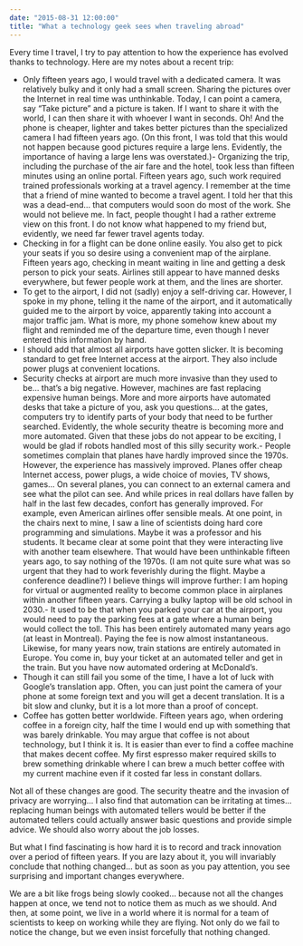 ```yaml
---
date: "2015-08-31 12:00:00"
title: "What a technology geek sees when traveling abroad"
---
```




Every time I travel, I try to pay attention to how the experience has evolved thanks to technology. Here are my notes about a recent trip:
- Only fifteen years ago, I would travel with a dedicated camera. It was relatively bulky and it only had a small screen. Sharing the pictures over the Internet in real time was unthinkable. Today, I can point a camera, say &ldquo;Take picture&rdquo; and a picture is taken. If I want to share it with the world, I can then share it with whoever I want in seconds. Oh! And the phone is cheaper, lighter and takes better pictures than the specialized camera I had fifteen years ago. (On this front, I was told that this would not happen because good pictures require a large lens. Evidently, the importance of having a large lens was overstated.)- Organizing the trip, including the purchase of the air fare and the hotel, took less than fifteen minutes using an online portal. Fifteen years ago, such work required trained professionals working at a travel agency. I remember at the time that a friend of mine wanted to become a travel agent. I told her that this was a dead-end&hellip; that computers would soon do most of the work. She would not believe me. In fact, people thought I had a rather extreme view on this front. I do not know what happened to my friend but, evidently, we need far fewer travel agents today.
- Checking in for a flight can be done online easily. You also get to pick your seats if you so desire using a convenient map of the airplane. Fifteen years ago, checking in meant waiting in line and getting a desk person to pick your seats. Airlines still appear to have manned desks everywhere, but fewer people work at them, and the lines are shorter.
- To get to the airport, I did not (sadly) enjoy a self-driving car. However, I spoke in my phone, telling it the name of the airport, and it automatically guided me to the airport by voice, apparently taking into account a major traffic jam. What is more, my phone somehow knew about my flight and reminded me of the departure time, even though I never entered this information by hand.
- I should add that almost all airports have gotten slicker. It is becoming standard to get free Internet access at the airport. They also include power plugs at convenient locations.
- Security checks at airport are much more invasive than they used to be&hellip; that&rsquo;s a big negative. However, machines are fast replacing expensive human beings. More and more airports have automated desks that take a picture of you, ask you questions&hellip; at the gates, computers try to identify parts of your body that need to be further searched. Evidently, the whole security theatre is becoming more and more automated. Given that these jobs do not appear to be exciting, I would be glad if robots handled most of this silly security work.- People sometimes complain that planes have hardly improved since the 1970s. However, the experience has massively improved. Planes offer cheap Internet access, power plugs, a wide choice of movies, TV shows, games&hellip; On several planes, you can connect to an external camera and see what the pilot can see. And while prices in real dollars have fallen by half in the last few decades, confort has generally improved. For example, even American airlines offer sensible meals. At one point, in the chairs next to mine, I saw a line of scientists doing hard core programming and simulations. Maybe it was a professor and his students. It became clear at some point that they were interacting live with another team elsewhere. That would have been unthinkable fifteen years ago, to say nothing of the 1970s. (I am not quite sure what was so urgent that they had to work feverishly during the flight. Maybe a conference deadline?) I believe things will improve further: I am hoping for virtual or augmented reality to become common place in airplanes within another fifteen years. Carrying a bulky laptop will be old school in 2030.- It used to be that when you parked your car at the airport, you would need to pay the parking fees at a gate where a human being would collect the toll. This has been entirely automated many years ago (at least in Montreal). Paying the fee is now almost instantaneous. Likewise, for many years now, train stations are entirely automated in Europe. You come in, buy your ticket at an automated teller and get in the train. But you have now automated ordering at McDonald&rsquo;s.
- Though it can still fail you some of the time, I have a lot of luck with Google&rsquo;s translation app. Often, you can just point the camera of your phone at some foreign text and you will get a decent translation. It is a bit slow and clunky, but it is a lot more than a proof of concept.
- Coffee has gotten better worldwide. Fifteen years ago, when ordering coffee in a foreign city, half the time I would end up with something that was barely drinkable. You may argue that coffee is not about technology, but I think it is. It is easier than ever to find a coffee machine that makes decent coffee. My first espresso maker required skills to brew something drinkable where I can brew a much better coffee with my current machine even if it costed far less in constant dollars.

Not all of these changes are good. The security theatre and the invasion of privacy are worrying&hellip; I also find that automation can be irritating at times&hellip; replacing human beings with automated tellers would be better if the automated tellers could actually answer basic questions and provide simple advice. We should also worry about the job losses.

But what I find fascinating is how hard it is to record and track innovation over a period of fifteen years. If you are lazy about it, you will invariably conclude that nothing changed&hellip; but as soon as you pay attention, you see surprising and important changes everywhere.

We are a bit like frogs being slowly cooked&hellip; because not all the changes happen at once, we tend not to notice them as much as we should. And then, at some point, we live in a world where it is normal for a team of scientists to keep on working while they are flying. Not only do we fail to notice the change, but we even insist forcefully that nothing changed.

